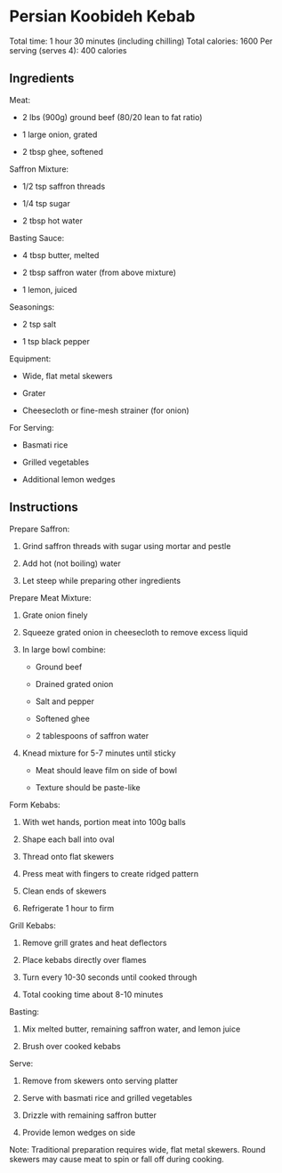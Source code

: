 # **Persian Koobideh Kebab**

Total time: 1 hour 30 minutes (including chilling) Total calories: 1600
Per serving (serves 4): 400 calories

## **Ingredients**

Meat:

-   2 lbs (900g) ground beef (80/20 lean to fat ratio)

-   1 large onion, grated

-   2 tbsp ghee, softened

Saffron Mixture:

-   1/2 tsp saffron threads

-   1/4 tsp sugar

-   2 tbsp hot water

Basting Sauce:

-   4 tbsp butter, melted

-   2 tbsp saffron water (from above mixture)

-   1 lemon, juiced

Seasonings:

-   2 tsp salt

-   1 tsp black pepper

Equipment:

-   Wide, flat metal skewers

-   Grater

-   Cheesecloth or fine-mesh strainer (for onion)

For Serving:

-   Basmati rice

-   Grilled vegetables

-   Additional lemon wedges

## **Instructions**

Prepare Saffron:

1.  Grind saffron threads with sugar using mortar and pestle

2.  Add hot (not boiling) water

3.  Let steep while preparing other ingredients

Prepare Meat Mixture:

1.  Grate onion finely

2.  Squeeze grated onion in cheesecloth to remove excess liquid

3.  In large bowl combine:

    -   Ground beef

    -   Drained grated onion

    -   Salt and pepper

    -   Softened ghee

    -   2 tablespoons of saffron water

4.  Knead mixture for 5-7 minutes until sticky

    -   Meat should leave film on side of bowl

    -   Texture should be paste-like

Form Kebabs:

1.  With wet hands, portion meat into 100g balls

2.  Shape each ball into oval

3.  Thread onto flat skewers

4.  Press meat with fingers to create ridged pattern

5.  Clean ends of skewers

6.  Refrigerate 1 hour to firm

Grill Kebabs:

1.  Remove grill grates and heat deflectors

2.  Place kebabs directly over flames

3.  Turn every 10-30 seconds until cooked through

4.  Total cooking time about 8-10 minutes

Basting:

1.  Mix melted butter, remaining saffron water, and lemon juice

2.  Brush over cooked kebabs

Serve:

1.  Remove from skewers onto serving platter

2.  Serve with basmati rice and grilled vegetables

3.  Drizzle with remaining saffron butter

4.  Provide lemon wedges on side

Note: Traditional preparation requires wide, flat metal skewers. Round
skewers may cause meat to spin or fall off during cooking.
